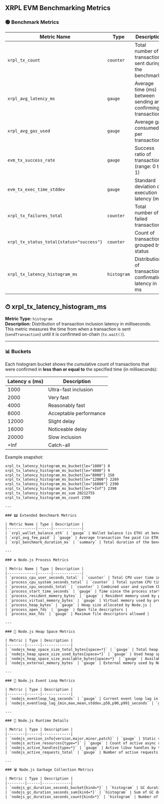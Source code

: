 ## XRPL EVM Benchmarking Metrics

### 🟢 Benchmark Metrics

| Metric Name | Type | Description |
|-------------|------|-------------|
| `xrpl_tx_count` | `counter` | Total number of transactions sent during the benchmark |
| `xrpl_avg_latency_ms` | `gauge` | Average time (ms) between sending and confirming transactions |
| `xrpl_avg_gas_used` | `gauge` | Average gas consumed per transaction |
| `evm_tx_success_rate` | `gauge` | Success ratio of transactions (range: 0 to 1) |
| `evm_tx_exec_time_stddev` | `gauge` | Standard deviation of execution latency (ms) |
| `xrpl_tx_failures_total` | `counter` | Total number of failed transactions |
| `xrpl_tx_status_total{status="success"}` | `counter` | Count of transactions grouped by status |
| `xrpl_tx_latency_histogram_ms` | `histogram` | Distribution of transaction confirmation latency in ms |

## ⏱ xrpl_tx_latency_histogram_ms

**Metric Type:** `histogram`  
**Description:** Distribution of transaction inclusion latency in milliseconds.  
This metric measures the time from when a transaction is sent (`sendTransaction`) until it is confirmed on-chain (`tx.wait()`).

---

### 📊 Buckets

Each histogram bucket shows the cumulative count of transactions that were confirmed in **less than or equal to** the specified time (in milliseconds):

| Latency ≤ (ms) | Description |
|----------------|-------------|
| 1000           | Ultra-fast inclusion |
| 2000           | Very fast |
| 4000           | Reasonably fast |
| 8000           | Acceptable performance |
| 12000          | Slight delay |
| 16000          | Noticeable delay |
| 20000          | Slow inclusion |
| +Inf           | Catch-all |

Example snapshot:

```txt
xrpl_tx_latency_histogram_ms_bucket{le="1000"} 0
xrpl_tx_latency_histogram_ms_bucket{le="4000"} 9
xrpl_tx_latency_histogram_ms_bucket{le="8000"} 158
xrpl_tx_latency_histogram_ms_bucket{le="12000"} 2269
xrpl_tx_latency_histogram_ms_bucket{le="16000"} 2390
xrpl_tx_latency_histogram_ms_bucket{le="+Inf"} 2390
xrpl_tx_latency_histogram_ms_sum 20212755
xrpl_tx_latency_histogram_ms_count 2390

---

### 📟 Extended Benchmark Metrics

| Metric Name | Type | Description |
|-------------|------|-------------|
| `xrpl_wallet_balance_eth` | `gauge` | Wallet balance (in ETH) at benchmark start |
| `xrpl_avg_fee_paid` | `gauge` | Average transaction fee paid (in ETH) |
| `xrpl_benchmark_duration_ms` | `summary` | Total duration of the benchmark (in milliseconds) including quantiles |

---

### ⚙️ Node.js Process Metrics

| Metric Name | Type | Description |
|-------------|------|-------------|
| `process_cpu_user_seconds_total` | `counter` | Total CPU user time in seconds |
| `process_cpu_system_seconds_total` | `counter` | Total system CPU time in seconds |
| `process_cpu_seconds_total` | `counter` | Combined user and system CPU time |
| `process_start_time_seconds` | `gauge` | Time since the process started (epoch timestamp) |
| `process_resident_memory_bytes` | `gauge` | Resident memory used by process |
| `process_virtual_memory_bytes` | `gauge` | Virtual memory used by process |
| `process_heap_bytes` | `gauge` | Heap size allocated by Node.js |
| `process_open_fds` | `gauge` | Open file descriptors |
| `process_max_fds` | `gauge` | Maximum file descriptors allowed |

---

### 🧠 Node.js Heap Space Metrics

| Metric | Type | Description |
|--------|------|-------------|
| `nodejs_heap_space_size_total_bytes{space=*}` | `gauge` | Total heap space per zone (e.g. old, new, code) |
| `nodejs_heap_space_size_used_bytes{space=*}` | `gauge` | Used heap space per zone |
| `nodejs_heap_space_size_available_bytes{space=*}` | `gauge` | Available heap space per zone |
| `nodejs_external_memory_bytes` | `gauge` | External memory used by Node.js |

---

### 🔀 Node.js Event Loop Metrics

| Metric | Type | Description |
|--------|------|-------------|
| `nodejs_eventloop_lag_seconds` | `gauge` | Current event loop lag in seconds |
| `nodejs_eventloop_lag_{min,max,mean,stddev,p50,p90,p99}_seconds` | `gauge` | Distribution of event loop lag |

---

### 🔧 Node.js Runtime Details

| Metric | Type | Description |
|--------|------|-------------|
| `nodejs_version_info{version,major,minor,patch}` | `gauge` | Static version information |
| `nodejs_active_resources{type=*}` | `gauge` | Count of active async resources by type |
| `nodejs_active_handles{type=*}` | `gauge` | Active libuv handles by type |
| `nodejs_active_requests_total` | `gauge` | Number of active requests |

---

### 🗑️ Node.js Garbage Collection Metrics

| Metric | Type | Description |
|--------|------|-------------|
| `nodejs_gc_duration_seconds_bucket{kind=*}` | `histogram` | GC duration by type (minor, major, incremental) |
| `nodejs_gc_duration_seconds_sum{kind=*}` | `histogram` | Sum of GC durations |
| `nodejs_gc_duration_seconds_count{kind=*}` | `histogram` | Number of GC runs |

